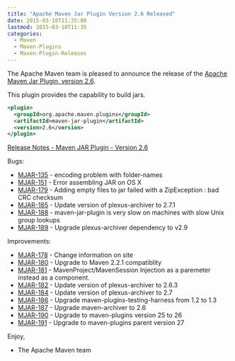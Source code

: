 ```yaml
---
title: "Apache Maven Jar Plugin Version 2.6 Released"
date: 2015-03-10T11:35:00
lastmod: 2015-03-10T11:35
categories:
  - Maven
  - Maven-Plugins
  - Maven-Plugin-Releases
---
```

The Apache Maven team is pleased to announce the release of the 
[Apache Maven Jar Plugin, version 2.6](http://maven.apache.org/plugins/maven-jar-plugin/).

This plugin provides the capability to build jars.


```xml
<plugin>
  <groupId>org.apache.maven.plugins</groupId>
  <artifactId>maven-jar-plugin</artifactId>
  <version>2.6</version>
</plugin>
```

<!-- more -->

[Release Notes - Maven JAR Plugin - Version 2.6](http://jira.codehaus.org/secure/ReleaseNote.jspa?projectId=11137&version=20457)

Bugs:

 * [MJAR-135](https://issues.apache.org/jira/browse/MJAR-135) - encoding problem with folder-names
 * [MJAR-151](https://issues.apache.org/jira/browse/MJAR-151) - Error assembling JAR on OS X
 * [MJAR-179](https://issues.apache.org/jira/browse/MJAR-179) - Adding empty files to jar failed with a ZipException : bad CRC checksum
 * [MJAR-185](https://issues.apache.org/jira/browse/MJAR-185) - Update version of plexus-archiver to 2.7.1
 * [MJAR-188](https://issues.apache.org/jira/browse/MJAR-188) - maven-jar-plugin is very slow on machines with slow Unix group lookups
 * [MJAR-189](https://issues.apache.org/jira/browse/MJAR-189) - Upgrade plexus-archiver dependency to v2.9

Improvements:

 * [MJAR-178](https://issues.apache.org/jira/browse/MJAR-178) - Change information on site
 * [MJAR-180](https://issues.apache.org/jira/browse/MJAR-180) - Upgrade to Maven 2.2.1 compatiblity
 * [MJAR-181](https://issues.apache.org/jira/browse/MJAR-181) - MavenProject/MavenSession Injection as a paremeter instead as a component.
 * [MJAR-182](https://issues.apache.org/jira/browse/MJAR-182) - Update version of plexus-archiver to 2.6.3
 * [MJAR-184](https://issues.apache.org/jira/browse/MJAR-184) - Update version of plexus-archiver to 2.7
 * [MJAR-186](https://issues.apache.org/jira/browse/MJAR-186) - Upgrade maven-plugins-testing-harness from 1.2 to 1.3
 * [MJAR-187](https://issues.apache.org/jira/browse/MJAR-187) - Upgrade maven-archiver to 2.6
 * [MJAR-190](https://issues.apache.org/jira/browse/MJAR-190) - Upgrade to maven-plugins version 25 to 26
 * [MJAR-191](https://issues.apache.org/jira/browse/MJAR-191) - Upgrade to maven-plugins parent version 27

Enjoy,

- The Apache Maven team
